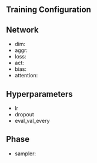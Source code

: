 ## Training Configuration

## Network
- dim:
- aggr: 
- loss:
- act:
- bias:
- attention:  

## Hyperparameters
- lr
- dropout
- eval_val_every

## Phase
- sampler: 